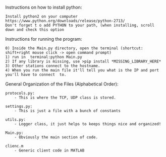 Instructions on how to install python:

	Install python2 on your computer https://www.python.org/downloads/release/python-2713/
	Don't forget t o add PYTHON to your path, (when installing, scroll down and check this option


Instructions for running the program:

	0) Inside the Main.py directory, open the terminal (shortcut: shift+right mouse click -> open command prompt)
	1) run in  terminal:python Main.py
	2) If any library is missing, use >pip install *MISSING_LIBRARY_HERE*
	3) Other stations connect to the hostname.
	4) When you run the main file it'll tell you what is the IP and port you'll have to connect  to.
	
General Organization of the Files (Alphabetical Order):
	
	protocols.py:
		- This is where the TCP, UDP class is stored.
	
	settings.py:
		- This is just a file with a bunch of constants
	
	utils.py:
		- Logger class, it just helps to keeps things nice and organized!
		
	Main.py:
		- Obviously the main section of code.
		
	clienc.m
		- Generic client code in MATLAB

